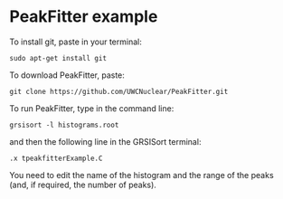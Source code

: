 # PeakFitter example

To install git, paste in your terminal:

    sudo apt-get install git

To download PeakFitter, paste:

    git clone https://github.com/UWCNuclear/PeakFitter.git

To run PeakFitter, type in the command line:

    grsisort -l histograms.root
    
and then the following line in the GRSISort terminal:

    .x tpeakfitterExample.C
    
You need to edit the name of the histogram and the range of the peaks (and, if required, the number of peaks).
